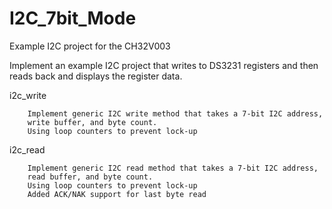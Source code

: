 # I2C_7bit_Mode

Example I2C project for the CH32V003

Implement an example I2C project that writes to DS3231 registers and then reads back and displays the register data.


i2c_write
        
        Implement generic I2C write method that takes a 7-bit I2C address,
        write buffer, and byte count.
        Using loop counters to prevent lock-up

i2c_read
        
        Implement generic I2C read method that takes a 7-bit I2C address,
        read buffer, and byte count.
        Using loop counters to prevent lock-up
        Added ACK/NAK support for last byte read

